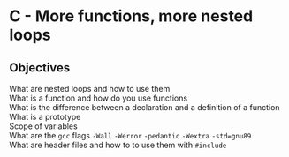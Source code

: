 # C - More functions, more nested loops

## Objectives
What are nested loops and how to use them<br>
What is a function and how do you use functions<br>
What is the difference between a declaration and a definition of a function<br>
What is a prototype<br>
Scope of variables<br>
What are the `gcc` flags `-Wall` `-Werror` `-pedantic` `-Wextra` `-std=gnu89`<br>
What are header files and how to to use them with `#include`<br>
